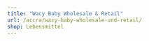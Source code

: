 ```yaml
---
title: "Wacy Baby Wholesale & Retail"
url: /accra/wacy-baby-wholesale-und-retail/
shop: Lebensmittel
---
```

